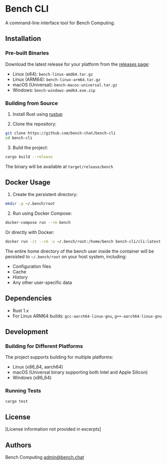 # Bench CLI

A command-line interface tool for Bench Computing.

## Installation

### Pre-built Binaries

Download the latest release for your platform from the [releases page](https://github.com/bench-chat/bench-cli/releases):

- Linux (x64): `bench-linux-amd64.tar.gz`
- Linux (ARM64): `bench-linux-arm64.tar.gz`
- macOS (Universal): `bench-macos-universal.tar.gz`
- Windows: `bench-windows-amd64.exe.zip`

### Building from Source

1. Install Rust using [rustup](https://rustup.rs/)

2. Clone the repository:
```bash
git clone https://github.com/bench-chat/bench-cli
cd bench-cli
```

3. Build the project:
```bash
cargo build --release
```

The binary will be available at `target/release/bench`

## Docker Usage

1. Create the persistent directory:
```bash
mkdir -p ~/.bench/root
```

2. Run using Docker Compose:
```bash
docker-compose run --rm bench
```

Or directly with Docker:
```bash
docker run -it --rm -v ~/.bench/root:/home/bench bench-cli/cli:latest
```

The entire home directory of the bench user inside the container will be persisted to `~/.bench/root` on your host system, including:
- Configuration files
- Cache
- History
- Any other user-specific data

## Dependencies

- Rust 1.x
- For Linux ARM64 builds: `gcc-aarch64-linux-gnu`, `g++-aarch64-linux-gnu`

## Development

### Building for Different Platforms

The project supports building for multiple platforms:
- Linux (x86_64, aarch64)
- macOS (Universal binary supporting both Intel and Apple Silicon)
- Windows (x86_64)

### Running Tests

```bash
cargo test
```

## License

[License information not provided in excerpts]

## Authors

Bench Computing <admin@bench.chat>
